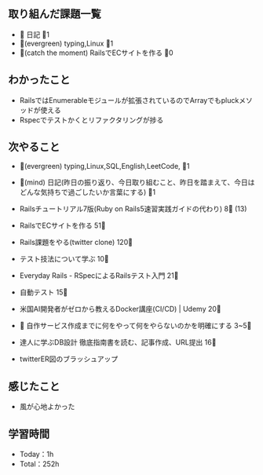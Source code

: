 
## 取り組んだ課題一覧

- :memo: 日記 :tomato:1
- :deciduous_tree:(evergreen) typing,Linux :tomato:1
- :stars:(catch the moment) RailsでECサイトを作る :tomato:0

## わかったこと

- RailsではEnumerableモジュールが拡張されているのでArrayでもpluckメソッドが使える
- Rspecでテストかくとリファクタリングが捗る

## 次やること

- :deciduous_tree:(evergreen) typing,Linux,SQL,English,LeetCode, :tomato:1
- :memo:(mind) 日記(昨日の振り返り、今日取り組むこと、昨日を踏まえて、今日はどんな気持ちで過ごしたいか言葉にする) :tomato:1

- Railsチュートリアル7版(Ruby on Rails5速習実践ガイドの代わり) 8:tomato: (13)
- RailsでECサイトを作る 51:tomato:
- Rails課題をやる(twitter clone) 120:tomato:
- テスト技法について学ぶ 10:tomato:
- Everyday Rails - RSpecによるRailsテスト入門 21:tomato:
- 自動テスト 15:tomato:
- 米国AI開発者がゼロから教えるDocker講座(CI/CD) | Udemy 20:tomato:
- :compass: 自作サービス作成までに何をやって何をやらないのかを明確にする 3~5:tomato:

- 達人に学ぶDB設計 徹底指南書を読む、記事作成、URL提出 16:tomato:
- twitterER図のブラッシュアップ

## 感じたこと

- 風が心地よかった

## 学習時間

- Today：1h
- Total：252h
